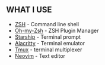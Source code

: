## WHAT I USE
- [ZSH](https://www.zsh.org/) - Command line shell
- [Oh-my-Zsh](https://ohmyz.sh/) - ZSH Plugin Manager
- [Starship](https://starship.rs/) - Terminal prompt
- [Alacritty](https://alacritty.org/) - Terminal emulator
- [Tmux](https://github.com/tmux/tmux/wiki) - terminal multiplexer
- [Neovim](https://neovim.io) - Text editor

